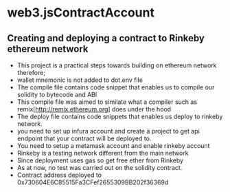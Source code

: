 # web3.jsContractAccount
## Creating and deploying a contract to Rinkeby ethereum network
- This project is a practical steps towards building on ethereum network therefore;
- wallet mnemonic is not added to dot.env file
- The compile file contains code snippet that enables us to compile our solidity to bytecode and ABI
- This compile file was aimed to similate what a compiler such as remix[http://remix.ethereum.org] does under the hood
- The deploy file contains code snippets that enables us deploy to rinkeby network. 
- you need to set up infura account and create a project to get api endpoint that your contract will be deployed to.
- You need to setup a metamask account and enable rinkeby account 
- Rinkeby is a testing network different from the main network
- Since deployment uses gas so get free ether from Rinkeby
- As at now, no test was carried out on the solidity contract.
- Contract address deployed to 0x730604E6C85515Fa3CFef2655309BB202f36369d

